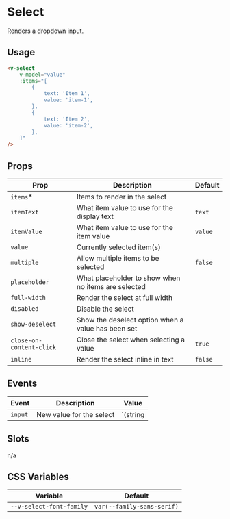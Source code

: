 # Select

Renders a dropdown input.

## Usage

```html
<v-select
	v-model="value"
	:items="[
		{
			text: 'Item 1',
			value: 'item-1',
		},
		{
			text: 'Item 2',
			value: 'item-2',
		},
	]"
/>
```

## Props

| Prop                     | Description                                         | Default |
|--------------------------|-----------------------------------------------------|---------|
| `items`\*                | Items to render in the select                       |         |
| `itemText`               | What item value to use for the display text         | `text`  |
| `itemValue`              | What item value to use for the item value           | `value` |
| `value`                  | Currently selected item(s)                          |         |
| `multiple`               | Allow multiple items to be selected                 | `false` |
| `placeholder`            | What placeholder to show when no items are selected |         |
| `full-width`             | Render the select at full width                     |         |
| `disabled`               | Disable the select                                  |         |
| `show-deselect`          | Show the deselect option when a value has been set  |         |
| `close-on-content-click` | Close the select when selecting a value             | `true`  |
| `inline`                 | Render the select inline in text                    | `false` |


## Events

| Event   | Description              | Value                                   |
| ------- | ------------------------ | --------------------------------------- |
| `input` | New value for the select | `(string | number)[] | string | number` |

## Slots

n/a

## CSS Variables

| Variable                 | Default                    |
| ------------------------ | -------------------------- |
| `--v-select-font-family` | `var(--family-sans-serif)` |
